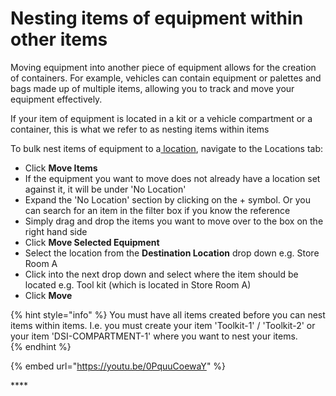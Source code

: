 # Nesting items of equipment within other items

Moving equipment into another piece of equipment allows for the creation of containers. For example, vehicles can contain equipment or palettes and bags made up of multiple items, allowing you to track and move your equipment effectively.  
  
If your item of equipment is located in a kit or a vehicle compartment or a container, this is what we refer to as nesting items within items

To bulk nest items of equipment to a[ location](./), navigate to the Locations tab:

* Click **Move Items**
* If the equipment you want to move does not already have a location set against it, it will be under 'No Location'
* Expand the 'No Location' section by clicking on the + symbol. Or you can search for an item in the filter box if you know the reference
* Simply drag and drop the items you want to move over to the box on the right hand side
* Click **Move Selected Equipment**
* Select the location from the **Destination Location** drop down e.g. Store Room A
* Click into the next drop down and select where the item should be located e.g. Tool kit \(which is located in Store Room A\)
* Click **Move**

{% hint style="info" %}
You must have all items created before you can nest items within items. I.e. you must create your item 'Toolkit-1' / 'Toolkit-2' or your item 'DSI-COMPARTMENT-1' where you want to nest your items.  
{% endhint %}

{% embed url="https://youtu.be/0PquuCoewaY" %}

\*\*\*\*

